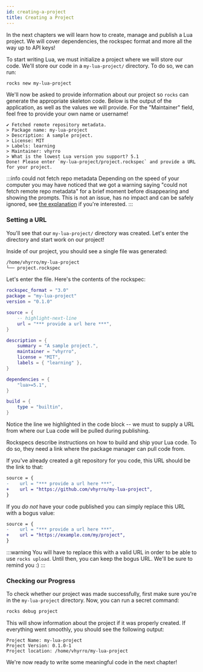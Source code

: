 ```yaml
---
id: creating-a-project
title: Creating a Project
---
```


In the next chapters we will learn how to create, manage and publish a Lua project.
We will cover dependencies, the rockspec format and more all the way up to API keys!

To start writing Lua, we must initialize a project where we will store our code.
We'll store our code in a `my-lua-project/` directory.
To do so, we can run:

```bash
rocks new my-lua-project
```

We'll now be asked to provide information about our project so `rocks` can generate
the appropriate skeleton code. Below is the output of the application, as well as
the values we will provide. For the "Maintainer" field, feel free to provide your
own name or username!

```
✔ Fetched remote repository metadata.
> Package name: my-lua-project
> Description: A sample project.
> License: MIT
> Labels: learning
> Maintainer: vhyrro
> What is the lowest Lua version you support? 5.1
Done! Please enter `my-lua-project/project.rockspec` and provide a URL for your project.
```

:::info could not fetch repo metadata
Depending on the speed of your computer you may have noticed that we got a
warning saying "could not fetch remote repo metadata" for a brief moment before
disappearing and showing the prompts. This is not an issue, has no impact and can be safely
ignored, see [the explanation](todo-path-to-explanation) if you're interested.
:::

### Setting a URL

You'll see that our `my-lua-project/` directory was created. Let's enter the directory
and start work on our project!

Inside of our project, you should see a single file was generated:

```bash title="tree $(pwd)"
/home/vhyrro/my-lua-project
└── project.rockspec
```

Let's enter the file. Here's the contents of the rockspec:

```lua title="project.rockspec"
rockspec_format = "3.0"
package = "my-lua-project"
version = "0.1.0"

source = {
    -- highlight-next-line
    url = "*** provide a url here ***",
}

description = {
    summary = "A sample project.",
    maintainer = "vhyrro",
    license = "MIT",
    labels = { "learning" },
}

dependencies = {
    "lua>=5.1",
}

build = {
    type = "builtin",
}
```

Notice the line we highlighted in the code block -- we must to supply a URL from where
our Lua code will be pulled during publishing.

Rockspecs describe instructions on how to build and ship your Lua code.
To do so, they need a link where the package manager can pull code from.

If you've already created a git repository for you code, this URL should be the link to that:

```diff title="project.rockspec"
source = {
-    url = "*** provide a url here ***",
+    url = "https://github.com/vhyrro/my-lua-project",
}
```

If you *do not* have your code published you can simply replace this URL with a bogus value:

```diff title="project.rockspec"
source = {
-    url = "*** provide a url here ***",
+    url = "https://example.com/my/project",
}
```

:::warning
You will have to replace this with a valid URL in order to be able to use `rocks upload`.
Until then, you can keep the bogus URL. We'll be sure to remind you :)
:::

### Checking our Progress

To check whether our project was made successfully, first make sure you're in the `my-lua-project` directory.
Now, you can run a secret command:

```bash
rocks debug project
```

This will show information about the project if it was properly created. If everything
went smoothly, you should see the following output:

```
Project Name: my-lua-project
Project Version: 0.1.0-1
Project location: /home/vhyrro/my-lua-project
```

We're now ready to write some meaningful code in the next chapter!
